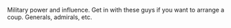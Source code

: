 Military power and influence. Get in with these guys if you want to arrange a coup. Generals, admirals, etc.